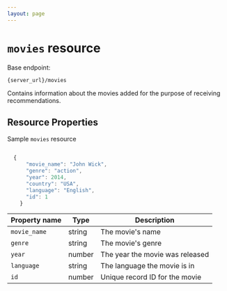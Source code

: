 ```yaml
---
layout: page
---
```

# `movies` resource

Base endpoint:

```shell
{server_url}/movies
```
Contains information about the movies added for the purpose of receiving recommendations.

## Resource Properties

Sample `movies` resource

```js

  {
      "movie_name": "John Wick",
      "genre": "action",
      "year": 2014,
      "country": "USA",
      "language": "English",
      "id": 1
    }
```

| Property name | Type | Description |
| ------------- | ----------- | ----------- |
| `movie_name` | string | The movie's name |
| `genre` | string | The movie's genre |
| `year` | number | The year the movie was released |
| `language` | string | The language the movie is in |
| `id` | number | Unique record ID for the movie |
